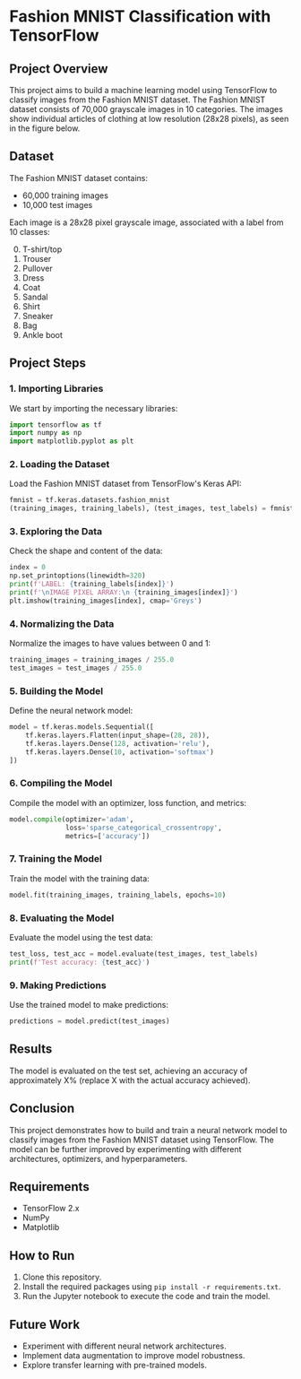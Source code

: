 # Fashion MNIST Classification with TensorFlow

## Project Overview

This project aims to build a machine learning model using TensorFlow to classify images from the Fashion MNIST dataset. The Fashion MNIST dataset consists of 70,000 grayscale images in 10 categories. The images show individual articles of clothing at low resolution (28x28 pixels), as seen in the figure below.

## Dataset

The Fashion MNIST dataset contains:

- 60,000 training images
- 10,000 test images

Each image is a 28x28 pixel grayscale image, associated with a label from 10 classes:

0. T-shirt/top
1. Trouser
2. Pullover
3. Dress
4. Coat
5. Sandal
6. Shirt
7. Sneaker
8. Bag
9. Ankle boot

## Project Steps

### 1. Importing Libraries

We start by importing the necessary libraries:

```python
import tensorflow as tf
import numpy as np
import matplotlib.pyplot as plt
```

### 2. Loading the Dataset

Load the Fashion MNIST dataset from TensorFlow's Keras API:

```python
fmnist = tf.keras.datasets.fashion_mnist
(training_images, training_labels), (test_images, test_labels) = fmnist.load_data()
```

### 3. Exploring the Data

Check the shape and content of the data:

```python
index = 0
np.set_printoptions(linewidth=320)
print(f'LABEL: {training_labels[index]}')
print(f'\nIMAGE PIXEL ARRAY:\n {training_images[index]}')
plt.imshow(training_images[index], cmap='Greys')
```

### 4. Normalizing the Data

Normalize the images to have values between 0 and 1:

```python
training_images = training_images / 255.0
test_images = test_images / 255.0
```

### 5. Building the Model

Define the neural network model:

```python
model = tf.keras.models.Sequential([
    tf.keras.layers.Flatten(input_shape=(28, 28)),
    tf.keras.layers.Dense(128, activation='relu'),
    tf.keras.layers.Dense(10, activation='softmax')
])
```

### 6. Compiling the Model

Compile the model with an optimizer, loss function, and metrics:

```python
model.compile(optimizer='adam',
              loss='sparse_categorical_crossentropy',
              metrics=['accuracy'])
```

### 7. Training the Model

Train the model with the training data:

```python
model.fit(training_images, training_labels, epochs=10)
```

### 8. Evaluating the Model

Evaluate the model using the test data:

```python
test_loss, test_acc = model.evaluate(test_images, test_labels)
print(f'Test accuracy: {test_acc}')
```

### 9. Making Predictions

Use the trained model to make predictions:

```python
predictions = model.predict(test_images)
```

## Results

The model is evaluated on the test set, achieving an accuracy of approximately X% (replace X with the actual accuracy achieved).

## Conclusion

This project demonstrates how to build and train a neural network model to classify images from the Fashion MNIST dataset using TensorFlow. The model can be further improved by experimenting with different architectures, optimizers, and hyperparameters.

## Requirements

- TensorFlow 2.x
- NumPy
- Matplotlib

## How to Run

1. Clone this repository.
2. Install the required packages using `pip install -r requirements.txt`.
3. Run the Jupyter notebook to execute the code and train the model.

## Future Work

- Experiment with different neural network architectures.
- Implement data augmentation to improve model robustness.
- Explore transfer learning with pre-trained models.
